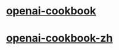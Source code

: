 # [openai-cookbook](https://github.com/openai/openai-cookbook/tree/main)
# [openai-cookbook-zh](https://github.com/bytechina/openai-cookbook-zh/tree/main)
